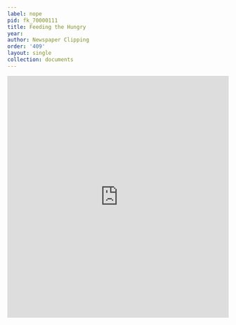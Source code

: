 ```yaml
---
label: nope
pid: fk_70000111
title: Feeding the Hungry
year:
author: Newspaper Clipping
order: '409'
layout: single
collection: documents
---
```

<iframe src="https://northwestern.app.box.com/embed/s/d2tim6qkyxnn0y81fuimh9g4ug1ihj49?sortColumn=date&view=list" width="100%" height="550" frameborder="0" allowfullscreen webkitallowfullscreen msallowfullscreen></iframe>
